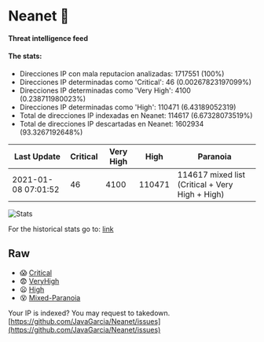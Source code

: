 # Neanet :hocho:
#### Threat intelligence feed
#### The stats:

- Direcciones IP con mala reputacion analizadas: 1717551 (100%)
- Direcciones IP determinadas como 'Critical':  46 (0.00267823197099%)
- Direcciones IP determinadas como 'Very High':  4100 (0.238711980023%)
- Direcciones IP determinadas como 'High':  110471 (6.43189052319)
- Total de direcciones IP indexadas en Neanet:  114617 (6.67328073519%)
- Total de direcciones IP descartadas en Neanet:  1602934 (93.3267192648%)

| Last Update | Critical | Very High | High | Paranoia |
| --- | --- | --- | --- | --- |
| 2021-01-08 07:01:52 | 46 | 4100 | 110471 | 114617 mixed list (Critical + Very High + High)|

![Stats](https://docs.google.com/spreadsheets/d/e/2PACX-1vSnaNMIXVabIpDJjufMlzH7poXnshF3mgd8Is1g9ytUEzVsP5my4Trn8f-xkoLLQ38xpL3HtmUexLo6/pubchart?oid=501124687&format=image)

For the historical stats go to: [link](/stats.csv)
## Raw
- :scream: [Critical](https://raw.githubusercontent.com/JavaGarcia/Neanet/master/blacklists/neanet_critical.txt)
- :fearful: [VeryHigh](https://raw.githubusercontent.com/JavaGarcia/Neanet/master/blacklists/neanet_veryHigh.txtt)
- :frowning: [High](https://raw.githubusercontent.com/JavaGarcia/Neanet/master/blacklists/neanet_high.txt)
- :dizzy_face: [Mixed-Paranoia](https://raw.githubusercontent.com/JavaGarcia/Neanet/master/blacklists/neanet_all.txt)


Your IP is indexed? You may request to takedown. [https://github.com/JavaGarcia/Neanet/issues](https://github.com/JavaGarcia/Neanet/issues)













































































































































































































































































































































































































































































































































































































































































































































































































































































































































































































































































































































































































































































































































































































































































































































































































































































































































































































































































































































































































































































































































































































































































































































































































































































































































































































































































































































































































































































































































































































































































































































































































































































































































































































































































